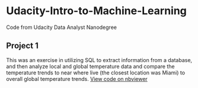 # Udacity-Intro-to-Machine-Learning

Code from Udacity Data Analyst Nanodegree

## Project 1
This was an exercise in utilizing SQL to extract information from a database, and then analyze local and global temperature data and compare the temperature trends to near where live (the closest location was Miami) to overall global temperature trends. [View code on nbviewer](https://nbviewer.org/github/jmcase8/Udacity-Intro-to-Machine-Learning/blob/main/Project%201/finding_donors.ipynb)
